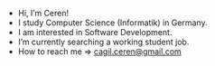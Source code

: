- Hi, I’m Ceren!
- I study Computer Science (Informatik) in Germany.
- I am interested in Software Development.
- I’m currently searching a working student job.
- How to reach me => cagil.ceren@gmail.com

